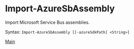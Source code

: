 # Import-AzureSbAssembly #
Import Microsoft Service Bus assemblies.

Syntax: `Import-AzureSbAssembly [[-azureSdkPath] <String>]`

[Main](../AzureServiceBus.md)
